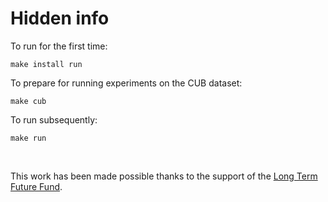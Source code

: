 # Hidden info

To run for the first time:

```
make install run
```

To prepare for running experiments on the CUB dataset:

```
make cub
```

To run subsequently:

```
make run
```
<br />

This work has been made possible thanks to the support of the [Long Term Future Fund](https://funds.effectivealtruism.org/funds/far-future).